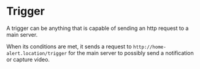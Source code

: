 # Trigger

A trigger can be anything that is capable of sending an http request
to a main server.

When its conditions are met, it sends a request to
`http://home-alert.location/trigger` for the main server to possibly send a
notification or capture video.
